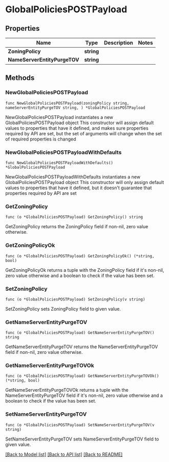# GlobalPoliciesPOSTPayload

## Properties

Name | Type | Description | Notes
------------ | ------------- | ------------- | -------------
**ZoningPolicy** | **string** |  | 
**NameServerEntityPurgeTOV** | **string** |  | 

## Methods

### NewGlobalPoliciesPOSTPayload

`func NewGlobalPoliciesPOSTPayload(zoningPolicy string, nameServerEntityPurgeTOV string, ) *GlobalPoliciesPOSTPayload`

NewGlobalPoliciesPOSTPayload instantiates a new GlobalPoliciesPOSTPayload object
This constructor will assign default values to properties that have it defined,
and makes sure properties required by API are set, but the set of arguments
will change when the set of required properties is changed

### NewGlobalPoliciesPOSTPayloadWithDefaults

`func NewGlobalPoliciesPOSTPayloadWithDefaults() *GlobalPoliciesPOSTPayload`

NewGlobalPoliciesPOSTPayloadWithDefaults instantiates a new GlobalPoliciesPOSTPayload object
This constructor will only assign default values to properties that have it defined,
but it doesn't guarantee that properties required by API are set

### GetZoningPolicy

`func (o *GlobalPoliciesPOSTPayload) GetZoningPolicy() string`

GetZoningPolicy returns the ZoningPolicy field if non-nil, zero value otherwise.

### GetZoningPolicyOk

`func (o *GlobalPoliciesPOSTPayload) GetZoningPolicyOk() (*string, bool)`

GetZoningPolicyOk returns a tuple with the ZoningPolicy field if it's non-nil, zero value otherwise
and a boolean to check if the value has been set.

### SetZoningPolicy

`func (o *GlobalPoliciesPOSTPayload) SetZoningPolicy(v string)`

SetZoningPolicy sets ZoningPolicy field to given value.


### GetNameServerEntityPurgeTOV

`func (o *GlobalPoliciesPOSTPayload) GetNameServerEntityPurgeTOV() string`

GetNameServerEntityPurgeTOV returns the NameServerEntityPurgeTOV field if non-nil, zero value otherwise.

### GetNameServerEntityPurgeTOVOk

`func (o *GlobalPoliciesPOSTPayload) GetNameServerEntityPurgeTOVOk() (*string, bool)`

GetNameServerEntityPurgeTOVOk returns a tuple with the NameServerEntityPurgeTOV field if it's non-nil, zero value otherwise
and a boolean to check if the value has been set.

### SetNameServerEntityPurgeTOV

`func (o *GlobalPoliciesPOSTPayload) SetNameServerEntityPurgeTOV(v string)`

SetNameServerEntityPurgeTOV sets NameServerEntityPurgeTOV field to given value.



[[Back to Model list]](../README.md#documentation-for-models) [[Back to API list]](../README.md#documentation-for-api-endpoints) [[Back to README]](../README.md)


